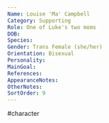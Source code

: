 ```yaml
---
Name: Louise 'Ma' Campbell
Category: Supporting
Role: One of Luke's two moms
DOB:
Species:
Gender: Trans Female (she/her)
Orientation: Bisexual
Personality:
MainGoal:
References:
AppearanceNotes:
OtherNotes:
SortOrder: 9
---
```


#character 